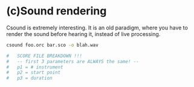 # (c)Sound rendering

Csound is extremely interesting. It is an old paradigm, where you have to render the sound before hearing it, instead of live processing.

```bash
csound foo.orc bar.sco -o blah.wav
```

```python
#	SCORE FILE BREAKDOWN !!!
# 	-- first 3 parameters are ALWAYS the same! --
#	p1 = # instrument
#	p2 = start point
#	p3 = duration
```

<audio>
	<!-- <source src="03_seq002.wav" type="audio/wav"> -->
 	<source src="03_seq002.mp3" type="audio/mp3">
</audio>
